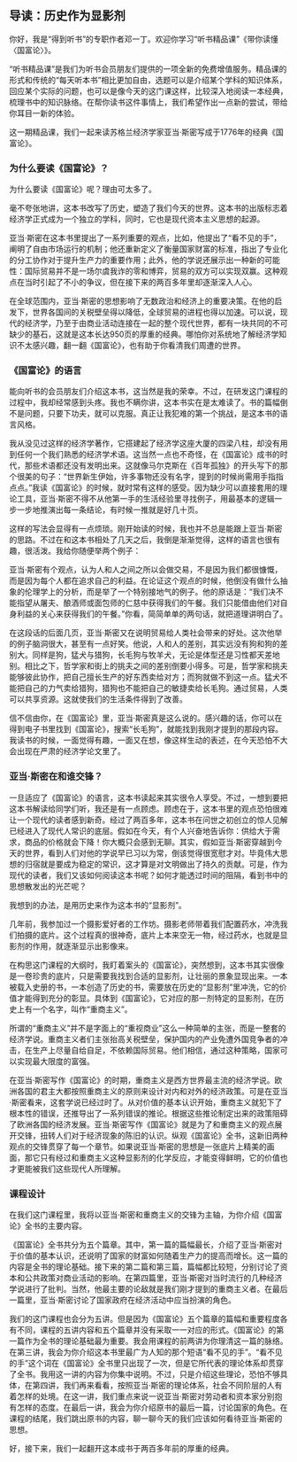 ## 导读：历史作为显影剂



你好，我是“得到听书”的专职作者邓一丁。欢迎你学习“听书精品课”《带你读懂〈国富论〉》。

“听书精品课”是我们为听书会员朋友们提供的一项全新的免费增值服务。精品课的形式和传统的“每天听本书”相比更加自由，选题可以是介绍某个学科的知识体系，回应某个实际的问题，也可以是像今天的这门课这样，比较深入地阅读一本经典，梳理书中的知识脉络。在帮你读书这件事情上，我们希望作出一点新的尝试，带给你耳目一新的体验。

这一期精品课，我们一起来读苏格兰经济学家亚当·斯密写成于1776年的经典《国富论》。

### 为什么要读《国富论》？

为什么要读《国富论》呢？理由可太多了。

毫不夸张地讲，这本书改写了历史，塑造了我们今天的世界。这本书的出版标志着经济学正式成为一个独立的学科，同时，它也是现代资本主义思想的起源。

亚当·斯密在这本书里提出了一系列重要的观点，比如，他提出了“看不见的手”，阐明了自由市场运行的机制；他还重新定义了衡量国家财富的标准，指出了专业化的分工协作对于提升生产力的重要作用；此外，他的学说还展示出一种新的可能性：国际贸易并不是一场尔虞我诈的零和博弈，贸易的双方可以实现双赢。这种观点在当时引起了不小的争议，但在接下来的两百多年里却逐渐深入人心。

在全球范围内，亚当·斯密的思想影响了无数政治和经济上的重要决策。在他的启发下，世界各国间的关税壁垒得以降低，全球贸易的进程也得以加速。可以说，现代的经济学，乃至于由商业活动连接在一起的整个现代世界，都有一块共同的不可缺少的基石，这就是这本长达950页的厚重的经典。哪怕你对系统地了解经济学知识不太感兴趣，翻一翻《国富论》，也有助于你看清我们周遭的世界。

### 《国富论》的语言

能向听书的会员朋友们介绍这本书，这当然是我的荣幸。不过，在研发这门课程的过程中，我却经常感到头疼。我也不瞒你讲，这本书实在是太难读了。书的篇幅倒不是问题，只要下功夫，就可以克服。真正让我犯难的第一个挑战，是这本书的语言风格。

我从没见过这样的经济学著作，它搭建起了经济学这座大厦的四梁八柱，却没有用到任何一个我们熟悉的经济学术语。这当然一点也不奇怪，在《国富论》成书的时代，那些术语都还没有发明出来。这就像马尔克斯在《百年孤独》的开头写下的那个很美的句子：“世界新生伊始，许多事物还没有名字，提到的时候尚需用手指指点点。”我读《国富论》的时候，就时常有这样的感受。因为缺少可以直接套用的理论工具，亚当·斯密不得不从他第一手的生活经验里寻找例子，用最基本的逻辑一步一步地推演出每一条结论，有时候一推就是好几十页。

这样的写法会显得有一点烦琐。刚开始读的时候，我也并不总是能跟上亚当·斯密的思路。不过在和这本书相处了几天之后，我倒是渐渐觉得，这样的语言也很有趣，很活泼。我给你随便举两个例子：

亚当·斯密有个观点，认为人和人之间之所以会做交易，不是因为我们都很慷慨，而是因为每个人都在追求自己的利益。在论证这个观点的时候，他倒没有做什么抽象的伦理学上的分析，而是举了一个特别接地气的例子。他的原话是：“我们决不能指望从屠夫、酿酒师或面包师的仁慈中获得我们的午餐。我们只能借由他们对自身利益的关心来获得我们的午餐。”你看，简简单单的两句话，就把道理讲明白了。

在这段话的后面几页，亚当·斯密又在说明贸易给人类社会带来的好处。这次他举的例子脑洞很大，甚至有一点好笑。他说，人和人的差别，其实远没有狗和狗的差别大。同样是狗，猛犬与猎狗，长毛狗与牧羊犬，无论是体型还是习性都天差地别。相比之下，哲学家和街上的挑夫之间的差别倒要小得多。可是，哲学家和挑夫能够彼此协作，把自己擅长生产的好东西卖给对方；而狗就做不到这一点。猛犬不能把自己的力气卖给猎狗，猎狗也不能把自己的敏捷卖给长毛狗。通过贸易，人类可以共享资源。这就使我们的生活条件得到了改善。

信不信由你，在《国富论》里，亚当·斯密真是这么说的。感兴趣的话，你可以在得到电子书里找到《国富论》，搜索“长毛狗”，就能找到我刚才提到的那段内容。我读书的时候，一面觉得有趣，一面又在想，像这样生动的表述，在今天恐怕不大会出现在严肃的经济学论文里了。

### 亚当·斯密在和谁交锋？

一旦适应了《国富论》的语言，这本书读起来其实很令人享受。不过，一想到要把这本书解读给同学们听，我还是有一点顾虑。顾虑在于，这本书里的观点恐怕很难让一个现代的读者感到新奇。经过了两百多年，这本书在问世之初创立的惊人见解已经进入了现代人常识的底层。假如在今天，有个人兴奋地告诉你：供给大于需求，商品的价格就会下降！你大概只会感到无聊。其实，假如亚当·斯密穿越到今天的世界，看到人们对他的学说早已习以为常，倒该觉得很宽慰才对。毕竟伟大思想的归宿就是要成为稳定的常识，这才算是对文明做出了持久的贡献。可是，作为现代的读者，我们又该如何阅读这本书呢？如何才能透过时间的阻隔，看到书中的思想散发出的光芒呢？

我想到的办法，是用历史来作为这本书的“显影剂”。

几年前，我参加过一个摄影爱好者的工作坊。摄影老师带着我们配置药水，冲洗我们拍摄的底片。这个过程真的很神奇，底片上本来空无一物，经过药水，也就是显影剂的作用，就逐渐显示出影像来。

在构思这门课程的大纲时，我盯着案头的《国富论》，突然想到，这本书其实很像是一卷珍贵的底片，只是需要我找到合适的显影剂，让壮丽的景象显现出来。一本被载入史册的书，一本创造了历史的书，需要放在历史的“显影剂”里冲洗，它的价值才能得到充分的彰显。具体到《国富论》，它对应的那一剂特定的显影剂，在历史上有一个名字，叫作“重商主义”。

所谓的“重商主义”并不是字面上的“重视商业”这么一种简单的主张，而是一整套的经济学说。重商主义者们主张抬高关税壁垒，保护国内的产业免遭外国竞争者的冲击，在生产上尽量自给自足，不依赖国际贸易。他们相信，通过这种策略，国家可以实现最大限度的富强。

在亚当·斯密写作《国富论》的时期，重商主义是西方世界最主流的经济学说。欧洲各国的君主大都按照重商主义的原则来设计对内和对外的经济政策。可是在亚当·斯密看来，这套学说已经过时了。从对价值的基本认识开始，重商主义就犯下了根本性的错误，还推导出了一系列错误的推论。根据这些推论制定出来的政策阻碍了欧洲各国的经济发展。亚当·斯密写作《国富论》就是为了和重商主义的观点展开交锋，扭转人们对于经济现象的陈旧的认识。纵观《国富论》全书，这新旧两种观点的交锋贯穿了每一个章节。如果说亚当·斯密的思想是一张底片上精美的画面，那它只有经过和重商主义这种显影剂的化学反应，才能变得鲜明，它的价值也才更能被我们这些现代人所理解。

### 课程设计

在我们这门课程里，我将以亚当·斯密和重商主义的交锋为主轴，为你介绍《国富论》全书的主要内容。

《国富论》全书共分为五个篇章。其中，第一篇的篇幅最长，介绍了亚当·斯密对于价值的基本认识，还说明了国家的财富如何随着生产力的提高而增长。这一篇的内容是全书的理论基础。接下来的第二篇和第三篇，篇幅都比较短，分别讨论了资本和公共政策对商业活动的影响。在第四篇里，亚当·斯密对当时流行的几种经济学说进行了批判。当然，他最主要的论敌就是我们刚才提到的重商主义者。在最后一篇里，亚当·斯密讨论了国家政府在经济活动中应当扮演的角色。

我们的这门课程也会分为五讲。但是因为《国富论》五个篇章的篇幅和重要程度各有不同，课程的五讲内容和五个篇章并没有采取一一对应的形式。《国富论》的第一篇作为全书的理论基础最为重要。我会用课程的前两讲为你理清这一篇的脉络。在第三讲，我会为你介绍这本书里最广为人知的那个短语“看不见的手”。“看不见的手”这个词在《国富论》全书里只出现了一次，但是它所代表的理论体系却贯穿了全书。我用这一讲的内容为你集中说明。不过，只是介绍这些理论，恐怕不够具体，在第四讲，我们再来看看，按照亚当·斯密的理论体系，社会不同阶层的人有着怎样的处境。在这一讲，我们重点来说一说亚当·斯密对劳动者和资本家分别抱有怎样的态度。在最后一讲，我会为你介绍原书的最后一篇，讨论国家的角色。在课程的结尾，我们跳出原书的内容，聊一聊今天的我们应该如何看待亚当·斯密的思想。

好，接下来，我们一起翻开这本成书于两百多年前的厚重的经典。

